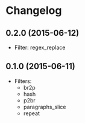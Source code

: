 # Changelog

## 0.2.0 (2015-06-12)

* Filter: regex_replace

## 0.1.0 (2015-06-11)

* Filters:
  * br2p
  * hash
  * p2br
  * paragraphs_slice
  * repeat
